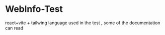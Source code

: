 # WebInfo-Test
react+vite + tailwing language used in the test , some of the documentation can read 
